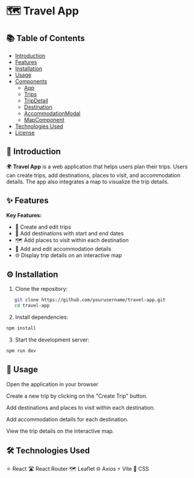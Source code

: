 # 🗺️ Travel App

## 📚 Table of Contents

- [Introduction](#introduction)
- [Features](#features)
- [Installation](#installation)
- [Usage](#usage)
- [Components](#components)
  - [App](#app)
  - [Trips](#trips)
  - [TripDetail](#tripdetail)
  - [Destination](#destination)
  - [AccommodationModal](#accommodationmodal)
  - [MapComponent](#mapcomponent)
- [Technologies Used](#technologies-used)
- [License](#license)

## 🌟 Introduction

🌍 **Travel App** is a web application that helps users plan their trips. Users can create trips, add destinations, places to visit, and accommodation details. The app also integrates a map to visualize the trip details.

## ✨ Features

**Key Features:**
- 📝 Create and edit trips
- 📍 Add destinations with start and end dates
- 🗺️ Add places to visit within each destination
- 🏨 Add and edit accommodation details
- 🌐 Display trip details on an interactive map

## ⚙️ Installation

1. Clone the repository:
```bash
   git clone https://github.com/yourusername/travel-app.git
   cd travel-app
```
2. Install dependencies:
```bash
npm install
```
3. Start the development server:
```bash
npm run dev
```

## 🚀 Usage

Open the application in your browser

Create a new trip by clicking on the "Create Trip" button.

Add destinations and places to visit within each destination.

Add accommodation details for each destination.

View the trip details on the interactive map.

## 🛠️ Technologies Used

⚛️ React
🛣️ React Router
🗺️ Leaflet
🌐 Axios
⚡ Vite
🎨 CSS

